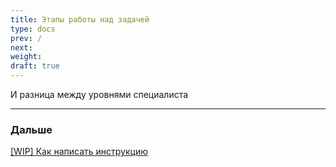```yaml
---
title: Этапы работы над задачей
type: docs
prev: /
next: 
weight: 
draft: true
---
```


И разница между уровнями специалиста

---

### Дальше

[[WIP] Как написать инструкцию](%5BWIP%5D%20%D0%9A%D0%B0%D0%BA%20%D0%BD%D0%B0%D0%BF%D0%B8%D1%81%D0%B0%D1%82%D1%8C%20%D0%B8%D0%BD%D1%81%D1%82%D1%80%D1%83%D0%BA%D1%86%D0%B8%D1%8E%20a789d75092144698a11ce49faab9a803.md)